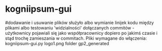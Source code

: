 # kogniipsum-gui

#dodawanie i usuwanie plików służyło albo wymianie linijek kodu między plikami albo testowaniu 'widzialności' dołączanych commitów - użytkownicy pojawiali się jako współpracownicy dopiero po jakimś czasie i stąd trochę zamieszania w commitach.
Pliki wymagane do włączenia: 
kogniipsum-gui.py
logo1.png
folder gp2_generated
